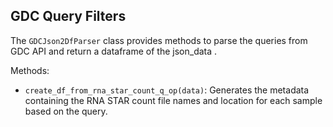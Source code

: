 GDC Query Filters
-----------------

The `GDCJson2DfParser` class provides methods to parse the queries from GDC API and return a dataframe of the json_data .

Methods:
- `create_df_from_rna_star_count_q_op(data)`: Generates the metadata containing the RNA STAR count file names and location for each sample based on the query.